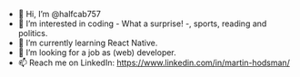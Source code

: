 - 👋 Hi, I’m @halfcab757
- 👀 I’m interested in coding - What a surprise! -, sports, reading and politics.
- 🌱 I’m currently learning React Native.
- 💞️ I’m looking for a job as (web) developer.
- 📫 Reach me on LinkedIn: https://www.linkedin.com/in/martin-hodsman/

<!---
halfcab757/halfcab757 is a ✨ special ✨ repository because its `README.md` (this file) appears on your GitHub profile.
You can click the Preview link to take a look at your changes.
--->
